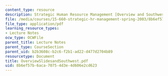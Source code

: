 ```yaml
---
content_type: resource
description: Strategic Human Resource Management [Overview and Southwest]
file: /media/courses/15-660-strategic-hr-management-spring-2003/8b6ef57b6aca70754d3e4d606e2cd623_OverviewSlidesandSouthwest.pdf
file_type: application/pdf
learning_resource_types:
- Lecture Notes
ocw_type: OCWFile
parent_title: Lecture Notes
parent_type: CourseSection
parent_uid: b2b3608c-b2c6-f2b1-ad22-d477d2704b89
resourcetype: Document
title: OverviewSlidesandSouthwest.pdf
uid: 8b6ef57b-6aca-7075-4d3e-4d606e2cd623
---
```

